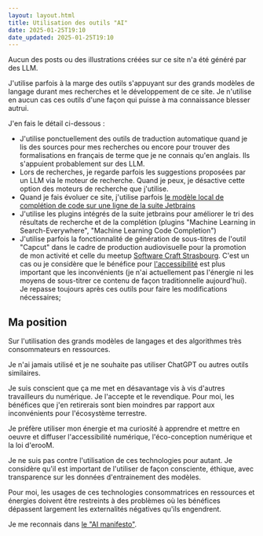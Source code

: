 ```yaml
---
layout: layout.html
title: Utilisation des outils "AI"
date: 2025-01-25T19:10
date_updated: 2025-01-25T19:10
---
```


Aucun des posts ou des illustrations créées sur ce site n'a été généré par des LLM.

J'utilise parfois à la marge des outils s'appuyant sur des grands modèles de langage durant mes recherches et le développement de ce site.
Je n'utilise en aucun cas ces outils d'une façon qui puisse à ma connaissance blesser autrui.

J'en fais le détail ci-dessous :

- J'utilise ponctuellement des outils de traduction automatique quand je lis des sources pour mes recherches ou encore pour trouver des formalisations en français de terme que je ne connais qu'en anglais. Ils s'appuient probablement sur des LLM.
- Lors de recherches, je regarde parfois les suggestions proposées par un LLM via le moteur de recherche. Quand je peux, je désactive cette option des moteurs de recherche que j'utilise.
- Quand je fais évoluer ce site, j'utilise parfois [le modèle local de complétion de code sur une ligne de la suite Jetbrains](https://www.jetbrains.com/help/idea/full-line-code-completion.html)
- J'utilise les plugins intégrés de la suite jetbrains pour améliorer le tri des résultats de recherche et de la complétion (plugins "Machine Learning in Search-Everywhere", "Machine Learning Code Completion")
- J'utilise parfois la fonctionnalité de génération de sous-titres de l'outil "Capcut" dans le cadre de production audiovisuelle pour la promotion de mon activité et celle du meetup [Software Craft Strasbourg](https://swcraftstras.github.io/). C'est un cas ou je considère que le bénéfice pour [l'accessibilité](/glossaire/accessibilite-numerique) est plus important que les inconvénients (je n'ai actuellement pas l'énergie ni les moyens de sous-titrer ce contenu de façon traditionnelle aujourd'hui). Je repasse toujours après ces outils pour faire les modifications nécessaires;


## Ma position

Sur l'utilisation des grands modèles de langages et des algorithmes très consommateurs en ressources.

Je n'ai jamais utilisé et je ne souhaite pas utiliser ChatGPT ou autres outils similaires.

Je suis conscient que ça me met en désavantage vis à vis d'autres travailleurs du numérique.
Je l'accepte et le revendique.
Pour moi, les bénéfices que j'en retirerais sont bien moindres par rapport aux inconvénients pour l'écosystème terrestre.

Je préfère utiliser mon énergie et ma curiosité à apprendre et mettre en oeuvre et diffuser l'accessibilité numérique, l'éco-conception numérique et la loi d'erooM.

Je ne suis pas contre l'utilisation de ces technologies pour autant.
Je considère qu'il est important de l'utiliser de façon consciente, éthique, avec transparence sur les données d'entrainement des modèles.

Pour moi, les usages de ces technologies consommatrices en ressources et énergies doivent être restreints à des problèmes où les bénéfices dépassent largement les externalités négatives qu'ils engendrent.

Je me reconnais dans [le "AI manifesto"](https://www.bydamo.la/p/ai-manifesto).
